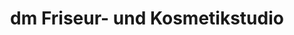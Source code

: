 ---
title: "dm Friseur- und Kosmetikstudio"
url: /zwettl/dm-friseur-und-kosmetikstudio/
shop: Friseur
---